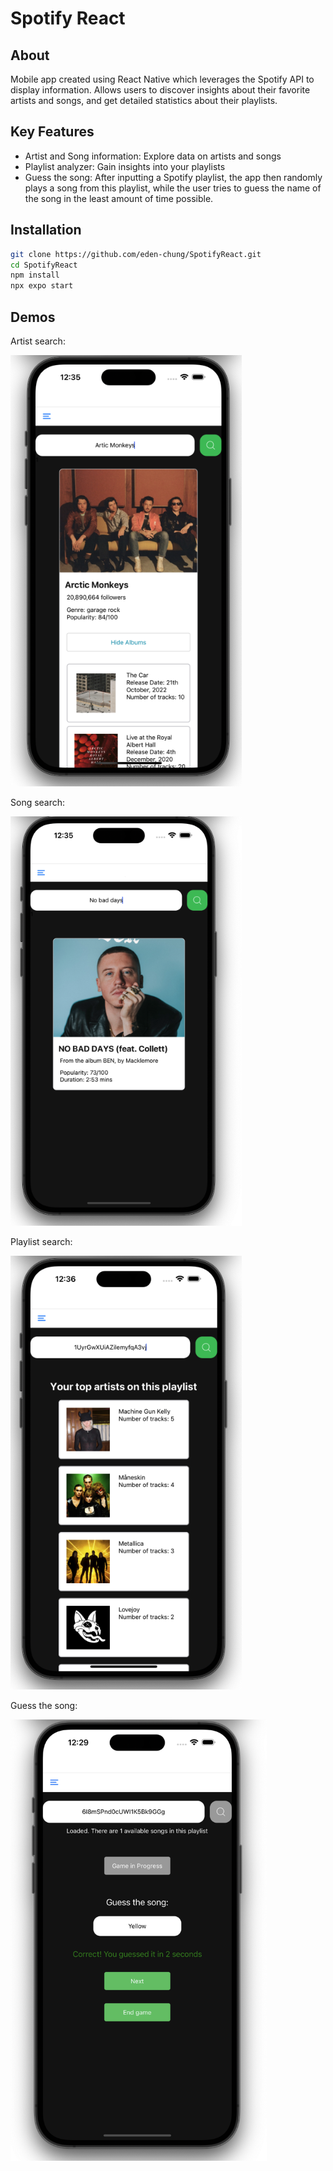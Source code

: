 # Spotify React

## About
Mobile app created using React Native which leverages the Spotify API to display information. Allows users to discover insights about their favorite artists and songs, and get detailed statistics about their playlists. 

## Key Features
- Artist and Song information: Explore data on artists and songs
- Playlist analyzer: Gain insights into your playlists
- Guess the song: After inputting a Spotify playlist, the app then randomly plays a song from this playlist, while the user tries to guess the name of the song in the least amount of time possible.

## Installation

```sh
git clone https://github.com/eden-chung/SpotifyReact.git
cd SpotifyReact
npm install
npx expo start
```
## Demos
Artist search:

<img src="assets/images/Artist.png" width="370">


Song search:

<img src="assets/images/Song.png" width="370">


Playlist search:

<img src="assets/images/Playlist.png" width="370">


Guess the song:

<img src="assets/images/GuessSong.png" width="410">


